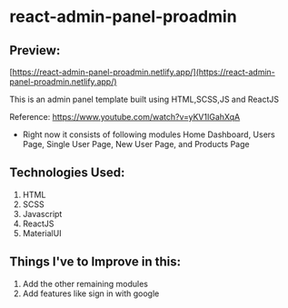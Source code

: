 # react-admin-panel-proadmin

## Preview:

[https://react-admin-panel-proadmin.netlify.app/](https://react-admin-panel-proadmin.netlify.app/)

This is an admin panel template built using HTML,SCSS,JS and ReactJS

Reference: https://www.youtube.com/watch?v=yKV1IGahXqA

- Right now it consists of following modules Home Dashboard, Users Page, Single User Page, New User Page, and Products Page

## Technologies Used:

1. HTML
2. SCSS
3. Javascript
4. ReactJS
5. MaterialUI

## Things I've to Improve in this:

1. Add the other remaining modules
2. Add features like sign in with google
